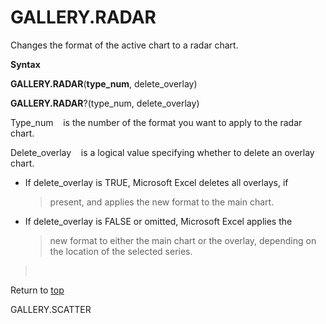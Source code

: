 GALLERY.RADAR
=============

Changes the format of the active chart to a radar chart.

**Syntax**

**GALLERY.RADAR**(**type\_num**, delete\_overlay)

**GALLERY.RADAR**?(type\_num, delete\_overlay)

Type\_num    is the number of the format you want to apply to the radar
chart.

Delete\_overlay    is a logical value specifying whether to delete an
overlay chart.

-   If delete\_overlay is TRUE, Microsoft Excel deletes all overlays, if
    > present, and applies the new format to the main chart.

-   If delete\_overlay is FALSE or omitted, Microsoft Excel applies the
    > new format to either the main chart or the overlay, depending on
    > the location of the selected series.

>  

Return to [top](#E)

GALLERY.SCATTER
